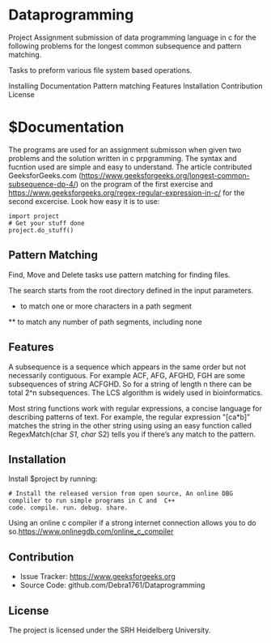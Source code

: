 

# Dataprogramming
Project Assignment submission of data programming language in c for the following problems for the longest common subsequence and pattern matching.

Tasks to preform various file system based operations.


Installing
Documentation
Pattern matching
Features
Installation
Contribution
License

$Documentation
========
The programs are used for an assignment submisson when given two problems and the solution written in c prpgramming. The syntax and fucntion used are simple and easy to understand.
The article contributed GeeksforGeeks.com (https://www.geeksforgeeks.org/longest-common-subsequence-dp-4/) on the program of the first exercise and https://www.geeksforgeeks.org/regex-regular-expression-in-c/ for the second excercise.
Look how easy it is to use:

    import project
    # Get your stuff done
    project.do_stuff()
    
Pattern Matching
-----------------
Find, Move and Delete tasks use pattern matching for finding files.

The search starts from the root directory defined in the input parameters.

* to match one or more characters in a path segment

** to match any number of path segments, including none


Features
--------

A subsequence is a sequence which appears in the same order but not necessarily contiguous. For example ACF, AFG, AFGHD, FGH are some subsequences of string ACFGHD. So for a string of length n there can be total 2^n subsequences. The LCS algorithm is widely used in bioinformatics.

Most string functions work with regular expressions, a concise language for describing patterns of text.
 For example, the regular expression "[ca*b]" matches the string in the other string using using an easy 
function called RegexMatch(char *S1, char* S2)  tells you if there’s any match to the pattern.

Installation
------------

Install $project by running:

    # Install the released version from open source, An online DBG compliler to run simple programs in C and  C++ 
    code. compile. run. debug. share.
    
  Using an online c compiler if a strong internet connection allows you to do so.https://www.onlinegdb.com/online_c_compiler


Contribution
------------

- Issue Tracker: https://www.geeksforgeeks.org
- Source Code: github.com/Debra1761/Dataprogramming


License
-------

The project is licensed under the SRH Heidelberg University.
